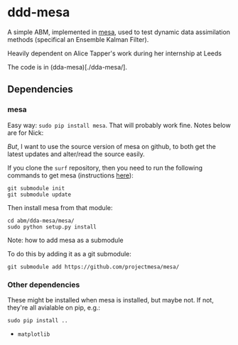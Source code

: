 # ddd-mesa

A simple ABM, implemented in [mesa](https://github.com/projectmesa/mesa/), used to test dynamic data assimilation methods (specifical an Ensemble Kalman Filter).

Heavily dependent on Alice Tapper's work during her internship at Leeds

The code is in (dda-mesa)[./dda-mesa/].

## Dependencies

### mesa

Easy way: `sudo pip install mesa`. That will probably work fine. Notes below are for Nick:

_But_, I want to use the source version of mesa on github, to both get the latest updates and alter/read the source easily. 

If you clone the `surf` repository, then you need to run the following commands to get mesa (instructions [here](https://git-scm.com/book/en/v2/Git-Tools-Submodules)):

```
git submodule init
git submodule update
```

Then install mesa from that module:

```
cd abm/dda-mesa/mesa/
sudo python setup.py install
```

Note: how to add mesa as a submodule

To do this by adding it as a git submodule:

`git submodule add https://github.com/projectmesa/mesa/`

### Other dependencies

These might be installed when mesa is installed, but maybe not. If not, they're all avialable on pip, e.g.:

`sudo pip install .. `

  - `matplotlib`